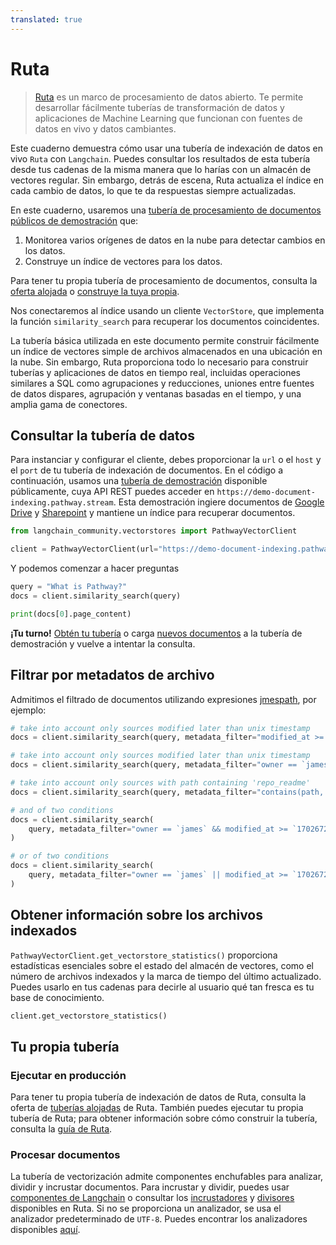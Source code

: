 ```yaml
---
translated: true
---
```


# Ruta

> [Ruta](https://pathway.com/) es un marco de procesamiento de datos abierto. Te permite desarrollar fácilmente tuberías de transformación de datos y aplicaciones de Machine Learning que funcionan con fuentes de datos en vivo y datos cambiantes.

Este cuaderno demuestra cómo usar una tubería de indexación de datos en vivo `Ruta` con `Langchain`. Puedes consultar los resultados de esta tubería desde tus cadenas de la misma manera que lo harías con un almacén de vectores regular. Sin embargo, detrás de escena, Ruta actualiza el índice en cada cambio de datos, lo que te da respuestas siempre actualizadas.

En este cuaderno, usaremos una [tubería de procesamiento de documentos públicos de demostración](https://pathway.com/solutions/ai-pipelines#try-it-out) que:

1. Monitorea varios orígenes de datos en la nube para detectar cambios en los datos.
2. Construye un índice de vectores para los datos.

Para tener tu propia tubería de procesamiento de documentos, consulta la [oferta alojada](https://pathway.com/solutions/ai-pipelines) o [construye la tuya propia](https://pathway.com/developers/user-guide/llm-xpack/vectorstore_pipeline/).

Nos conectaremos al índice usando un cliente `VectorStore`, que implementa la función `similarity_search` para recuperar los documentos coincidentes.

La tubería básica utilizada en este documento permite construir fácilmente un índice de vectores simple de archivos almacenados en una ubicación en la nube. Sin embargo, Ruta proporciona todo lo necesario para construir tuberías y aplicaciones de datos en tiempo real, incluidas operaciones similares a SQL como agrupaciones y reducciones, uniones entre fuentes de datos dispares, agrupación y ventanas basadas en el tiempo, y una amplia gama de conectores.

## Consultar la tubería de datos

Para instanciar y configurar el cliente, debes proporcionar la `url` o el `host` y el `port` de tu tubería de indexación de documentos. En el código a continuación, usamos una [tubería de demostración](https://pathway.com/solutions/ai-pipelines#try-it-out) disponible públicamente, cuya API REST puedes acceder en `https://demo-document-indexing.pathway.stream`. Esta demostración ingiere documentos de [Google Drive](https://drive.google.com/drive/u/0/folders/1cULDv2OaViJBmOfG5WB0oWcgayNrGtVs) y [Sharepoint](https://navalgo.sharepoint.com/sites/ConnectorSandbox/Shared%20Documents/Forms/AllItems.aspx?id=%2Fsites%2FConnectorSandbox%2FShared%20Documents%2FIndexerSandbox&p=true&ga=1) y mantiene un índice para recuperar documentos.

```python
from langchain_community.vectorstores import PathwayVectorClient

client = PathwayVectorClient(url="https://demo-document-indexing.pathway.stream")
```

 Y podemos comenzar a hacer preguntas

```python
query = "What is Pathway?"
docs = client.similarity_search(query)
```

```python
print(docs[0].page_content)
```

 **¡Tu turno!** [Obtén tu tubería](https://pathway.com/solutions/ai-pipelines) o carga [nuevos documentos](https://chat-realtime-sharepoint-gdrive.demo.pathway.com/) a la tubería de demostración y vuelve a intentar la consulta.

## Filtrar por metadatos de archivo

Admitimos el filtrado de documentos utilizando expresiones [jmespath](https://jmespath.org/), por ejemplo:

```python
# take into account only sources modified later than unix timestamp
docs = client.similarity_search(query, metadata_filter="modified_at >= `1702672093`")

# take into account only sources modified later than unix timestamp
docs = client.similarity_search(query, metadata_filter="owner == `james`")

# take into account only sources with path containing 'repo_readme'
docs = client.similarity_search(query, metadata_filter="contains(path, 'repo_readme')")

# and of two conditions
docs = client.similarity_search(
    query, metadata_filter="owner == `james` && modified_at >= `1702672093`"
)

# or of two conditions
docs = client.similarity_search(
    query, metadata_filter="owner == `james` || modified_at >= `1702672093`"
)
```

## Obtener información sobre los archivos indexados

 `PathwayVectorClient.get_vectorstore_statistics()` proporciona estadísticas esenciales sobre el estado del almacén de vectores, como el número de archivos indexados y la marca de tiempo del último actualizado. Puedes usarlo en tus cadenas para decirle al usuario qué tan fresca es tu base de conocimiento.

```python
client.get_vectorstore_statistics()
```

## Tu propia tubería

### Ejecutar en producción

Para tener tu propia tubería de indexación de datos de Ruta, consulta la oferta de [tuberías alojadas](https://pathway.com/solutions/ai-pipelines) de Ruta. También puedes ejecutar tu propia tubería de Ruta; para obtener información sobre cómo construir la tubería, consulta la [guía de Ruta](https://pathway.com/developers/user-guide/llm-xpack/vectorstore_pipeline/).

### Procesar documentos

La tubería de vectorización admite componentes enchufables para analizar, dividir y incrustar documentos. Para incrustar y dividir, puedes usar [componentes de Langchain](https://pathway.com/developers/user-guide/llm-xpack/vectorstore_pipeline/#langchain) o consultar los [incrustadores](https://pathway.com/developers/api-docs/pathway-xpacks-llm/embedders) y [divisores](https://pathway.com/developers/api-docs/pathway-xpacks-llm/splitters) disponibles en Ruta. Si no se proporciona un analizador, se usa el analizador predeterminado de `UTF-8`. Puedes encontrar los analizadores disponibles [aquí](https://github.com/pathwaycom/pathway/blob/main/python/pathway/xpacks/llm/parser.py).
